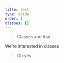 ```yaml
---
title: test
type: slide
order: 1
classes: []
---
```


> Classes and that

We're interested in classes

> Oh yes
